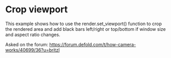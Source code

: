 # Crop viewport

This example shows how to use the render.set_viewport() function to crop the rendered area and add black bars left/right or top/bottom if window size and aspect ratio changes.

Asked on the forum: https://forum.defold.com/t/how-camera-works/40699/36?u=britzl
